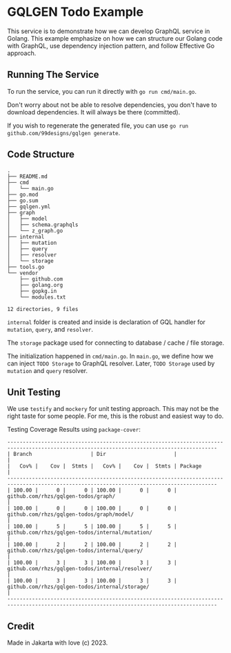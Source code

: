 # GQLGEN Todo Example

This service is to demonstrate how we can develop GraphQL service in Golang. 
This example emphasize on how we can structure our Golang code with GraphQL, use dependency injection pattern, and follow Effective Go approach.

## Running The Service

To run the service, you can run it directly with `go run cmd/main.go`.

Don't worry about not be able to resolve dependencies, you don't have to download dependencies. It will always be there (committed).

If you wish to regenerate the generated file, you can use `go run github.com/99designs/gqlgen generate`.

## Code Structure

```text
.
├── README.md
├── cmd
│   └── main.go
├── go.mod
├── go.sum
├── gqlgen.yml
├── graph
│   ├── model
│   ├── schema.graphqls
│   └── z_graph.go
├── internal
│   ├── mutation
│   ├── query
│   ├── resolver
│   └── storage
├── tools.go
└── vendor
    ├── github.com
    ├── golang.org
    ├── gopkg.in
    └── modules.txt

12 directories, 9 files
```

`internal` folder is created and inside is declaration of GQL handler for `mutation`, `query`, and `resolver`.

The `storage` package used for connecting to database / cache / file storage.

The initialization happened in `cmd/main.go`. In `main.go`, we define how we can inject `TODO Storage` to GraphQL resolver. Later, `TODO Storage` used by `mutation` and `query` resolver.

## Unit Testing

We use `testify` and `mockery` for unit testing approach. This may not be the right taste for some people. For me, this is the robust and easiest way to do.

Testing Coverage Results using `package-cover`:

```text
------------------------------------------------------------------------------------------------------------------------------------------
| Branch                   | Dir                      |                                                                                  |
|   Cov% |    Cov |  Stmts |   Cov% |    Cov |  Stmts | Package                                                                          |
------------------------------------------------------------------------------------------------------------------------------------------
| 100.00 |      0 |      0 | 100.00 |      0 |      0 | github.com/rhzs/gqlgen-todos/graph/                                              |
| 100.00 |      0 |      0 | 100.00 |      0 |      0 | github.com/rhzs/gqlgen-todos/graph/model/                                        |
| 100.00 |      5 |      5 | 100.00 |      5 |      5 | github.com/rhzs/gqlgen-todos/internal/mutation/                                  |
| 100.00 |      2 |      2 | 100.00 |      2 |      2 | github.com/rhzs/gqlgen-todos/internal/query/                                     |
| 100.00 |      3 |      3 | 100.00 |      3 |      3 | github.com/rhzs/gqlgen-todos/internal/resolver/                                  |
| 100.00 |      3 |      3 | 100.00 |      3 |      3 | github.com/rhzs/gqlgen-todos/internal/storage/                                   |
------------------------------------------------------------------------------------------------------------------------------------------
```

## Credit

Made in Jakarta with love (c) 2023.
